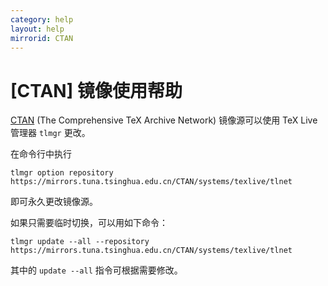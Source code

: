 ```yaml
---
category: help
layout: help
mirrorid: CTAN
---
```


[CTAN] 镜像使用帮助
===================

[CTAN](https://www.ctan.org/) (The Comprehensive TeX Archive Network) 镜像源可以使用 TeX Live 管理器 `tlmgr` 更改。

在命令行中执行

```
tlmgr option repository https://mirrors.tuna.tsinghua.edu.cn/CTAN/systems/texlive/tlnet
```

即可永久更改镜像源。

如果只需要临时切换，可以用如下命令：

```
tlmgr update --all --repository https://mirrors.tuna.tsinghua.edu.cn/CTAN/systems/texlive/tlnet
```

其中的 `update --all` 指令可根据需要修改。
